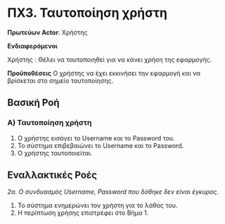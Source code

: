 # ΠΧ3. Ταυτοποίηση χρήστη

**Πρωτεύων Actor**: Χρήστης

**Ενδιαφερόμενοι** 

Χρήστης : Θέλει να ταυτοποιηθεί για να κάνει χρήση της εφαρμογής. 

**Προϋποθέσεις**
Ο χρήστης να έχει εκκινήσει την εφαρμογή και να βρίσκεται στο σημείο ταυτοποίησης.

## Βασική Ροή

### Α) Ταυτοποίηση χρήστη
1. Ο χρήστης εισάγει το Username και το Password του.
2. Το σύστημα επιβεβαιώνει το Username και το Password.
3. Ο χρήστης ταυτοποιείται.

## Εναλλακτικές Ροές

*2α. Ο συνδυασμός Username, Password που δόθηκε δεν είναι έγκυρος.*
1. Το σύστημα ενημερώνει τον χρήστη για το λάθος του.
2. Η περίπτωση χρήσης επιστρέφει στο Βήμα 1.


